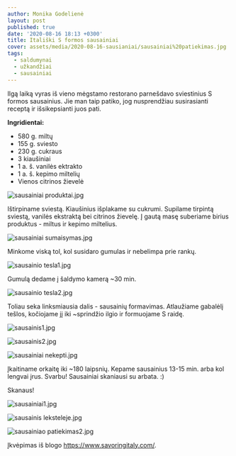 ```yaml
---
author: Monika Godelienė
layout: post
published: true
date: '2020-08-16 18:13 +0300'
title: Itališki S formos sausainiai
cover: assets/media/2020-08-16-sausianiai/sausainiai%20patiekimas.jpg
tags:
  - saldumynai
  - užkandžiai
  - sausainiai
---
```

Ilgą laiką vyras iš vieno mėgstamo restorano parnešdavo sviestinius S formos sausainius. Jie man taip patiko, jog nusprendžiau susirasianti receptą ir išsikepsianti juos pati.

**Ingridientai:**

* 580 g. miltų
* 155 g. sviesto
* 230 g. cukraus
* 3 kiaušiniai
* 1 a. š. vanilės ektrakto
* 1 a. š. kepimo miltelių
* Vienos citrinos žievelė

![sausainiai produktai.jpg]({{site.baseurl}}/assets/media/2020-08-16-sausianiai/sausainiai%20produktai.jpg)

Ištirpiname sviestą. Kiaušinius išplakame su cukrumi. Supilame tirpintą sviestą, vanilės ekstraktą bei citrinos žievelę. Į gautą masę suberiame birius produktus - miltus ir kepimo miltelius.

![sausainiai sumaisymas.jpg]({{site.baseurl}}/assets/media/2020-08-16-sausianiai/sausainiai%20sumaisymas.jpg) 

Minkome viską tol, kol susidaro gumulas ir nebelimpa prie rankų.

![sausainio tesla1.jpg]({{site.baseurl}}/assets/media/2020-08-16-sausianiai/sausainio%20tesla1.jpg) 

Gumulą dedame į šaldymo kamerą ~30 min. 

![sausainio tesla2.jpg]({{site.baseurl}}/assets/media/2020-08-16-sausianiai/sausainio%20tesla2.jpg)

Toliau seka linksmiausia dalis - sausainių formavimas. Atlaužiame gabalėlį tešlos, kočiojame jį iki ~sprindžio ilgio ir formuojame S raidę.

![sausainis1.jpg]({{site.baseurl}}/assets/media/2020-08-16-sausianiai/sausainis1.jpg)


![sausainis2.jpg]({{site.baseurl}}/assets/media/2020-08-16-sausianiai/sausainis2.jpg)


![sausainiai nekepti.jpg]({{site.baseurl}}/assets/media/2020-08-16-sausianiai/sausainiai%20nekepti.jpg)

Įkaitiname orkaitę iki ~180 laipsnių. Kepame sausainius 13-15 min. arba kol lengvai įrus. Svarbu! Sausainiai skaniausi su arbata. :)

Skanaus!

![sausainiai1.jpg]({{site.baseurl}}/assets/media/2020-08-16-sausianiai/sausainiai1.jpg)


![sausainis leksteleje.jpg]({{site.baseurl}}/assets/media/2020-08-16-sausianiai/sausainis%20leksteleje.jpg)


![sausainiao patiekimas2.jpg]({{site.baseurl}}/assets/media/2020-08-16-sausianiai/sausainiao%20patiekimas2.jpg)

Įkvėpimas iš blogo https://www.savoringitaly.com/.